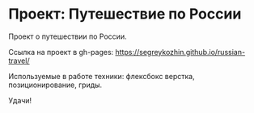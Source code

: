 # Проект: Путешествие по России


Проект о путешествии по России.

Ссылка на проект в gh-pages: https://segreykozhin.github.io/russian-travel/

Используемые в работе техники: флексбокс верстка, позиционирование, гриды.

Удачи!
